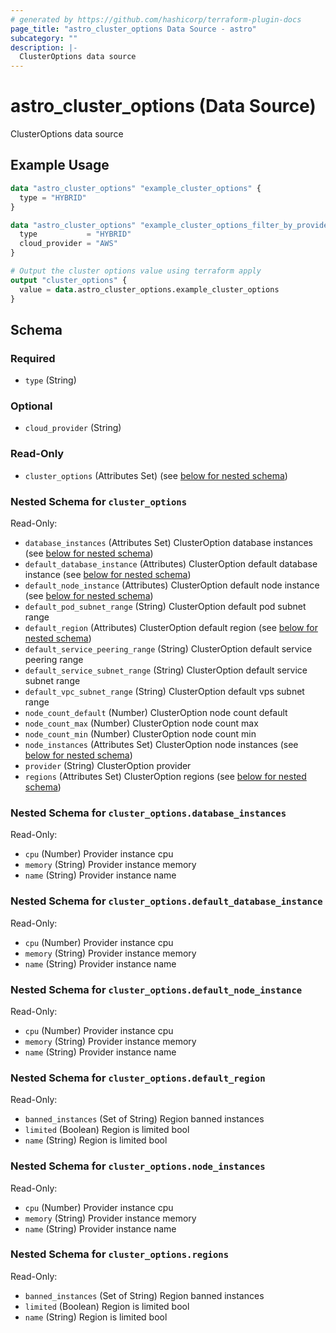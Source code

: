 ```yaml
---
# generated by https://github.com/hashicorp/terraform-plugin-docs
page_title: "astro_cluster_options Data Source - astro"
subcategory: ""
description: |-
  ClusterOptions data source
---
```


# astro_cluster_options (Data Source)

ClusterOptions data source

## Example Usage

```terraform
data "astro_cluster_options" "example_cluster_options" {
  type = "HYBRID"
}

data "astro_cluster_options" "example_cluster_options_filter_by_provider" {
  type           = "HYBRID"
  cloud_provider = "AWS"
}

# Output the cluster options value using terraform apply
output "cluster_options" {
  value = data.astro_cluster_options.example_cluster_options
}
```

<!-- schema generated by tfplugindocs -->
## Schema

### Required

- `type` (String)

### Optional

- `cloud_provider` (String)

### Read-Only

- `cluster_options` (Attributes Set) (see [below for nested schema](#nestedatt--cluster_options))

<a id="nestedatt--cluster_options"></a>
### Nested Schema for `cluster_options`

Read-Only:

- `database_instances` (Attributes Set) ClusterOption database instances (see [below for nested schema](#nestedatt--cluster_options--database_instances))
- `default_database_instance` (Attributes) ClusterOption default database instance (see [below for nested schema](#nestedatt--cluster_options--default_database_instance))
- `default_node_instance` (Attributes) ClusterOption default node instance (see [below for nested schema](#nestedatt--cluster_options--default_node_instance))
- `default_pod_subnet_range` (String) ClusterOption default pod subnet range
- `default_region` (Attributes) ClusterOption default region (see [below for nested schema](#nestedatt--cluster_options--default_region))
- `default_service_peering_range` (String) ClusterOption default service peering range
- `default_service_subnet_range` (String) ClusterOption default service subnet range
- `default_vpc_subnet_range` (String) ClusterOption default vps subnet range
- `node_count_default` (Number) ClusterOption node count default
- `node_count_max` (Number) ClusterOption node count max
- `node_count_min` (Number) ClusterOption node count min
- `node_instances` (Attributes Set) ClusterOption node instances (see [below for nested schema](#nestedatt--cluster_options--node_instances))
- `provider` (String) ClusterOption provider
- `regions` (Attributes Set) ClusterOption regions (see [below for nested schema](#nestedatt--cluster_options--regions))

<a id="nestedatt--cluster_options--database_instances"></a>
### Nested Schema for `cluster_options.database_instances`

Read-Only:

- `cpu` (Number) Provider instance cpu
- `memory` (String) Provider instance memory
- `name` (String) Provider instance name


<a id="nestedatt--cluster_options--default_database_instance"></a>
### Nested Schema for `cluster_options.default_database_instance`

Read-Only:

- `cpu` (Number) Provider instance cpu
- `memory` (String) Provider instance memory
- `name` (String) Provider instance name


<a id="nestedatt--cluster_options--default_node_instance"></a>
### Nested Schema for `cluster_options.default_node_instance`

Read-Only:

- `cpu` (Number) Provider instance cpu
- `memory` (String) Provider instance memory
- `name` (String) Provider instance name


<a id="nestedatt--cluster_options--default_region"></a>
### Nested Schema for `cluster_options.default_region`

Read-Only:

- `banned_instances` (Set of String) Region banned instances
- `limited` (Boolean) Region is limited bool
- `name` (String) Region is limited bool


<a id="nestedatt--cluster_options--node_instances"></a>
### Nested Schema for `cluster_options.node_instances`

Read-Only:

- `cpu` (Number) Provider instance cpu
- `memory` (String) Provider instance memory
- `name` (String) Provider instance name


<a id="nestedatt--cluster_options--regions"></a>
### Nested Schema for `cluster_options.regions`

Read-Only:

- `banned_instances` (Set of String) Region banned instances
- `limited` (Boolean) Region is limited bool
- `name` (String) Region is limited bool
